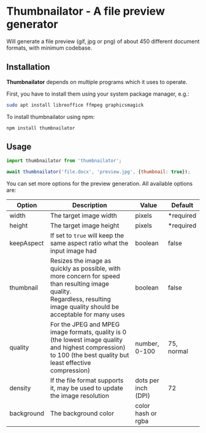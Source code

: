 # Thumbnailator - A file preview generator

Will generate a file preview (gif, jpg or png) of about 450 different document formats, with minimum codebase.

## Installation

**Thumbnailator** depends on multiple programs which it uses to operate.

First, you have to install them using your system package manager, e.g.:

```bash
sudo apt install libreoffice ffmpeg graphicsmagick
```

To install thumbnailator using npm:

```
npm install thumbnailator
```

## Usage

```javascript
import thumbnailator from 'thumbnailator';

await thumbnailator('file.docx', 'preview.jpg', {thumbnail: true});
```

You can set more options for the preview generation. All available options are:

| Option     | Description                                                                                                                                                                     | Value               | Default    |
|------------|---------------------------------------------------------------------------------------------------------------------------------------------------------------------------------|---------------------|------------|
| width      | The target image width                                                                                                                                                          | pixels              | *required  |
| height     | The target image height                                                                                                                                                         | pixels              | *required  |
| keepAspect | If set to `true` will keep the same aspect ratio what the input image had                                                                                                       | boolean             | false      |
| thumbnail  | Resizes the image as quickly as possible, with more concern for speed than resulting image quality. <br/>Regardless, resulting image quality should be acceptable for many uses | boolean             | false      |
| quality    | For the JPEG and MPEG image formats, quality is 0 (the lowest image quality and highest compression) to 100 (the best quality but least effective compression)                  | number, 0-100       | 75, normal |
| density    | If the file format supports it, may be used to update the image resolution                                                                                                      | dots per inch (DPI) | 72         |
| background | The background color                                                                                                                                                            | color hash or rgba  |            |

